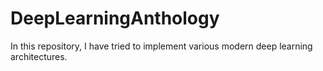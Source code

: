# DeepLearningAnthology
In this repository, I have tried to implement various modern deep learning architectures. 
